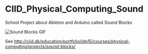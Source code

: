 # CIID_Physical_Computing_Sound 
School Project about Ableton and Arduino called Sound Blocks

![Sound Blocks GIF](http://ciid.dk/root_ciidwww/wp-content/uploads/2015/04/2015-04-20-18_28_47.gif "Sound Blocks GIF")

See http://ciid.dk/education/portfolio/idp15/courses/physical-computing/projects/sound-blocks/
